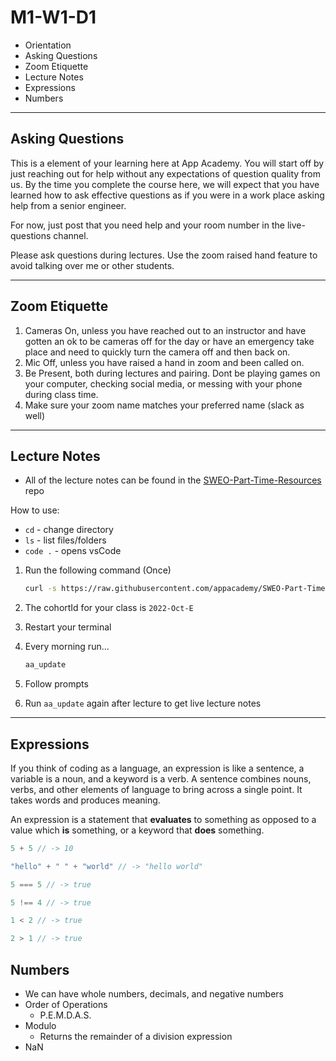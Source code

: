# M1-W1-D1

- Orientation
- Asking Questions
- Zoom Etiquette
- Lecture Notes
- Expressions
- Numbers

---

## Asking Questions

This is a element of your learning here at App Academy. You will start off by
just reaching out for help without any expectations of question quality from us.
By the time you complete the course here, we will expect that you have learned
how to ask effective questions as if you were in a work place asking help from a
senior engineer.

For now, just post that you need help and your room number in the live-questions
channel.

Please ask questions during lectures. Use the zoom raised hand feature to avoid
talking over me or other students.

---

## Zoom Etiquette

1. Cameras On, unless you have reached out to an instructor and have gotten an
   ok to be cameras off for the day or have an emergency take place and need to
   quickly turn the camera off and then back on.
2. Mic Off, unless you have raised a hand in zoom and been called on.
3. Be Present, both during lectures and pairing. Dont be playing games on your
   computer, checking social media, or messing with your phone during class
   time.
4. Make sure your zoom name matches your preferred name (slack as well)

---

## Lecture Notes

- All of the lecture notes can be found in the [SWEO-Part-Time-Resources](https://github.com/appacademy/SWEO-Part-Time-Resources/tree/2022-Oct-E) repo

How to use:

- `cd` - change directory
- `ls` - list files/folders
- `code .` - opens vsCode

1. Run the following command (Once)

    ```bash
    curl -s https://raw.githubusercontent.com/appacademy/SWEO-Part-Time-Resources/main/utilities/scripts/folder_structure.sh | bash
    ```
2. The cohortId for your class is `2022-Oct-E`
3. Restart your terminal
4. Every morning run...

    ```bash
    aa_update
    ```

5. Follow prompts
6. Run `aa_update` again after lecture to get live lecture notes

---

## Expressions

If you think of coding as a language, an expression is like a sentence, a
variable is a noun, and a keyword is a verb. A sentence combines nouns, verbs,
and other elements of language to bring across a single point. It takes words
and produces meaning.

An expression is a statement that __evaluates__ to something as opposed to a
value which __is__ something, or a keyword that __does__ something.

```js
5 + 5 // -> 10

"hello" + " " + "world" // -> "hello world"

5 === 5 // -> true

5 !== 4 // -> true

1 < 2 // -> true

2 > 1 // -> true
```

## Numbers

- We can have whole numbers, decimals, and negative numbers
- Order of Operations
  - P.E.M.D.A.S.
- Modulo
  - Returns the remainder of a division expression
- NaN
